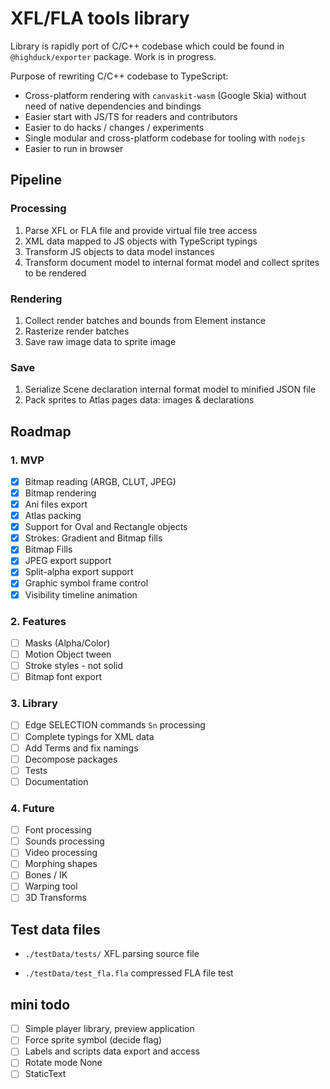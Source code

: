 # XFL/FLA tools library

Library is rapidly port of C/C++ codebase which could be found in `@highduck/exporter` package. Work is in progress.

Purpose of rewriting C/C++ codebase to TypeScript:
- Cross-platform rendering with `canvaskit-wasm` (Google Skia) without need of native dependencies and bindings
- Easier start with JS/TS for readers and contributors
- Easier to do hacks / changes / experiments
- Single modular and cross-platform codebase for tooling with `nodejs`
- Easier to run in browser

## Pipeline

### Processing
1. Parse XFL or FLA file and provide virtual file tree access
2. XML data mapped to JS objects with TypeScript typings
3. Transform JS objects to data model instances
4. Transform document model to internal format model and collect sprites to be rendered

### Rendering
1. Collect render batches and bounds from Element instance
2. Rasterize render batches
3. Save raw image data to sprite image

### Save 
1. Serialize Scene declaration internal format model to minified JSON file
2. Pack sprites to Atlas pages data: images & declarations 

## Roadmap

### 1. MVP

- [x] Bitmap reading (ARGB, CLUT, JPEG)
- [x] Bitmap rendering
- [x] Ani files export
- [x] Atlas packing
- [x] Support for Oval and Rectangle objects
- [x] Strokes: Gradient and Bitmap fills
- [x] Bitmap Fills
- [x] JPEG export support
- [x] Split-alpha export support
- [x] Graphic symbol frame control
- [x] Visibility timeline animation

### 2. Features
- [ ] Masks (Alpha/Color)
- [ ] Motion Object tween
- [ ] Stroke styles - not solid
- [ ] Bitmap font export

### 3. Library

- [ ] Edge SELECTION commands `Sn` processing
- [ ] Complete typings for XML data
- [ ] Add Terms and fix namings
- [ ] Decompose packages
- [ ] Tests
- [ ] Documentation

### 4. Future

- [ ] Font processing
- [ ] Sounds processing
- [ ] Video processing
- [ ] Morphing shapes
- [ ] Bones / IK
- [ ] Warping tool
- [ ] 3D Transforms

## Test data files

- `./testData/tests/`
XFL parsing source file

- `./testData/test_fla.fla`
compressed FLA file test

## mini todo

- [ ] Simple player library, preview application
- [ ] Force sprite symbol (decide flag)
- [ ] Labels and scripts data export and access
- [ ] Rotate mode None
- [ ] StaticText

